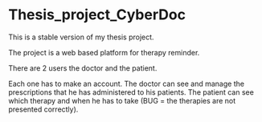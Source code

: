 Thesis_project_CyberDoc
=======================


This is a stable version of my thesis project.

The project is a web based platform for therapy reminder.

There are 2 users the doctor and the patient.

Each one has to make an account.
The doctor can see and manage the prescriptions that he has administered to his patients.
The patient can see which therapy and when he has to take (BUG = the therapies are not presented correctly).
